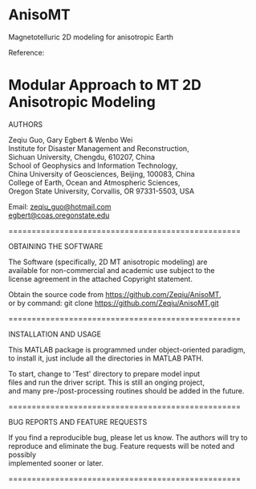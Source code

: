 # AnisoMT
Magnetotelluric 2D modeling for anisotropic Earth

Reference:

# Modular Approach to MT 2D Anisotropic Modeling

AUTHORS

  Zeqiu Guo, Gary Egbert & Wenbo Wei  
  Institute for Disaster Management and Reconstruction,  
    Sichuan University, Chengdu, 610207, China  
  School of Geophysics and Information Technology,  
    China University of Geosciences, Beijing, 100083, China  
  College of Earth, Ocean and Atmospheric Sciences,   
    Oregon State University, Corvallis, OR 97331-5503, USA  
  
  Email: zeqiu_guo@hotmail.com  
         egbert@coas.oregonstate.edu

==================================================

OBTAINING THE SOFTWARE  

The Software (specifically, 2D MT anisotropic modeling) are   
available for non-commercial and academic use subject to the   
license agreement in the attached Copyright statement.   

Obtain the source code from https://github.com/Zeqiu/AnisoMT,   
or by command: git clone https://github.com/Zeqiu/AnisoMT.git

==================================================

INSTALLATION AND USAGE  

  This MATLAB package is programmed under object-oriented paradigm,   
  to install it, just include all the directories in MATLAB PATH.  
  
  To start, change to 'Test' directory to prepare model input  
  files and run the driver script. This is still an onging project,  
  and many pre-/post-processing routines should be added in the future.    

==================================================

BUG REPORTS AND FEATURE REQUESTS  

If you find a reproducible bug, please let us know. The authors will try to  
reproduce and eliminate the bug. Feature requests will be noted and possibly   
implemented sooner or later.  

==================================================
